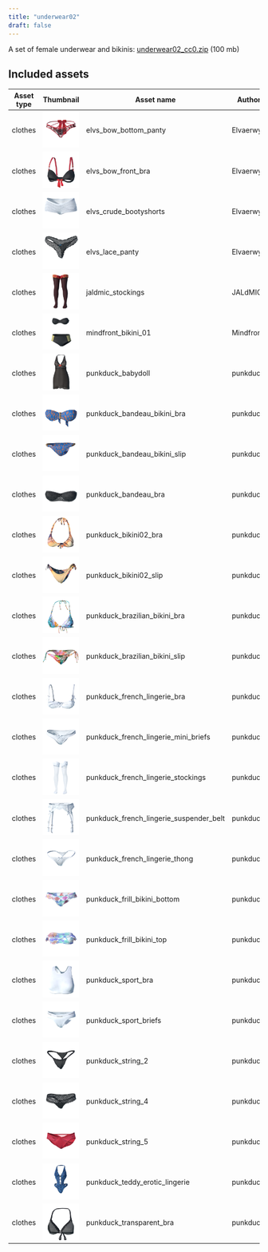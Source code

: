 ```yaml
---
title: "underwear02"
draft: false
---
```


A set of female underwear and bikinis: [underwear02_cc0.zip](http://files.makehumancommunity.org/asset_packs/underwear02/underwear02_cc0.zip) (100 mb)


## Included assets

| Asset type | Thumbnail | Asset name | Author | Source | License |
| ---------- | --------- | ---------- | ------ | ------ | ------- |
| clothes | ![elvs_bow_bottom_panty.png](elvs_bow_bottom_panty.png) | elvs_bow_bottom_panty | Elvaerwyn | [asset repo](http://www.makehumancommunity.org/node/1665) | CC-BY |
| clothes | ![elvs_bow_front_bra.png](elvs_bow_front_bra.png) | elvs_bow_front_bra | Elvaerwyn | [asset repo](http://www.makehumancommunity.org/node/1666) | CC-BY |
| clothes | ![elvs_crude_bootyshorts.png](elvs_crude_bootyshorts.png) | elvs_crude_bootyshorts | Elvaerwyn | [asset repo](http://www.makehumancommunity.org/node/1718) | CC-BY |
| clothes | ![elvs_lace_panty.png](elvs_lace_panty.png) | elvs_lace_panty | Elvaerwyn | [asset repo](http://www.makehumancommunity.org/node/1931) | CC-BY |
| clothes | ![jaldmic_stockings.png](jaldmic_stockings.png) | jaldmic_stockings | JALdMIC | [asset repo](http://www.makehumancommunity.org/node/3011) | CC-BY |
| clothes | ![mindfront_bikini_01.png](mindfront_bikini_01.png) | mindfront_bikini_01 | Mindfront | [asset repo](http://www.makehumancommunity.org/node/336) | CC-BY |
| clothes | ![punkduck_babydoll.png](punkduck_babydoll.png) | punkduck_babydoll | punkduck | [asset repo](http://www.makehumancommunity.org/node/406) | CC-BY |
| clothes | ![punkduck_bandeau_bikini_bra.png](punkduck_bandeau_bikini_bra.png) | punkduck_bandeau_bikini_bra | punkduck | [asset repo](http://www.makehumancommunity.org/node/460) | CC-BY |
| clothes | ![punkduck_bandeau_bikini_slip.png](punkduck_bandeau_bikini_slip.png) | punkduck_bandeau_bikini_slip | punkduck | [asset repo](http://www.makehumancommunity.org/node/461) | CC-BY |
| clothes | ![punkduck_bandeau_bra.png](punkduck_bandeau_bra.png) | punkduck_bandeau_bra | punkduck | [asset repo](http://www.makehumancommunity.org/node/385) | CC-BY |
| clothes | ![punkduck_bikini02_bra.png](punkduck_bikini02_bra.png) | punkduck_bikini02_bra | punkduck | [asset repo](http://www.makehumancommunity.org/node/513) | CC-BY |
| clothes | ![punkduck_bikini02_slip.png](punkduck_bikini02_slip.png) | punkduck_bikini02_slip | punkduck | [asset repo](http://www.makehumancommunity.org/node/514) | CC-BY |
| clothes | ![punkduck_brazilian_bikini_bra.png](punkduck_brazilian_bikini_bra.png) | punkduck_brazilian_bikini_bra | punkduck | [asset repo](http://www.makehumancommunity.org/node/429) | CC-BY |
| clothes | ![punkduck_brazilian_bikini_slip.png](punkduck_brazilian_bikini_slip.png) | punkduck_brazilian_bikini_slip | punkduck | [asset repo](http://www.makehumancommunity.org/node/430) | CC-BY |
| clothes | ![punkduck_french_lingerie_bra.png](punkduck_french_lingerie_bra.png) | punkduck_french_lingerie_bra | punkduck | [asset repo](http://www.makehumancommunity.org/node/470) | CC-BY |
| clothes | ![punkduck_french_lingerie_mini_briefs.png](punkduck_french_lingerie_mini_briefs.png) | punkduck_french_lingerie_mini_briefs | punkduck | [asset repo](http://www.makehumancommunity.org/node/471) | CC-BY |
| clothes | ![punkduck_french_lingerie_stockings.png](punkduck_french_lingerie_stockings.png) | punkduck_french_lingerie_stockings | punkduck | [asset repo](http://www.makehumancommunity.org/node/932) | CC-BY |
| clothes | ![punkduck_french_lingerie_suspender_belt.png](punkduck_french_lingerie_suspender_belt.png) | punkduck_french_lingerie_suspender_belt | punkduck | [asset repo](http://www.makehumancommunity.org/node/930) | CC-BY |
| clothes | ![punkduck_french_lingerie_thong.png](punkduck_french_lingerie_thong.png) | punkduck_french_lingerie_thong | punkduck | [asset repo](http://www.makehumancommunity.org/node/1064) | CC-BY |
| clothes | ![punkduck_frill_bikini_bottom.png](punkduck_frill_bikini_bottom.png) | punkduck_frill_bikini_bottom | punkduck | [asset repo](http://www.makehumancommunity.org/node/1504) | CC-BY |
| clothes | ![punkduck_frill_bikini_top.png](punkduck_frill_bikini_top.png) | punkduck_frill_bikini_top | punkduck | [asset repo](http://www.makehumancommunity.org/node/1505) | CC-BY |
| clothes | ![punkduck_sport_bra.png](punkduck_sport_bra.png) | punkduck_sport_bra | punkduck | [asset repo](http://www.makehumancommunity.org/node/1225) | CC-BY |
| clothes | ![punkduck_sport_briefs.png](punkduck_sport_briefs.png) | punkduck_sport_briefs | punkduck | [asset repo](http://www.makehumancommunity.org/node/749) | CC-BY |
| clothes | ![punkduck_string_2.png](punkduck_string_2.png) | punkduck_string_2 | punkduck | [asset repo](http://www.makehumancommunity.org/node/404) | CC-BY |
| clothes | ![punkduck_string_4.png](punkduck_string_4.png) | punkduck_string_4 | punkduck | [asset repo](http://www.makehumancommunity.org/node/387) | CC-BY |
| clothes | ![punkduck_string_5.png](punkduck_string_5.png) | punkduck_string_5 | punkduck | [asset repo](http://www.makehumancommunity.org/node/542) | CC-BY |
| clothes | ![punkduck_teddy_erotic_lingerie.png](punkduck_teddy_erotic_lingerie.png) | punkduck_teddy_erotic_lingerie | punkduck | [asset repo](http://www.makehumancommunity.org/node/424) | CC-BY |
| clothes | ![punkduck_transparent_bra.png](punkduck_transparent_bra.png) | punkduck_transparent_bra | punkduck | [asset repo](http://www.makehumancommunity.org/node/405) | CC-BY |
